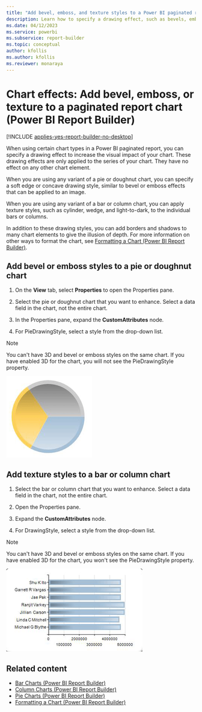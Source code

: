 ```yaml
---
title: "Add bevel, emboss, and texture styles to a Power BI paginated report chart | Microsoft Docs"
description: Learn how to specify a drawing effect, such as bevels, embossing, or textures, to increase the visual impact of your paginated report chart in Power BI Report Builder. 
ms.date: 04/12/2023
ms.service: powerbi
ms.subservice: report-builder
ms.topic: conceptual
author: kfollis
ms.author: kfollis
ms.reviewer: monaraya
---
```

# Chart effects: Add bevel, emboss, or texture to a paginated report chart (Power BI Report Builder)

[!INCLUDE [applies-yes-report-builder-no-desktop](../../../includes/applies-yes-report-builder-no-desktop.md)]

  When using certain chart types in a Power BI paginated report, you can specify a drawing effect to increase the visual impact of your chart. These drawing effects are only applied to the series of your chart. They have no effect on any other chart element.  
  
 When you are using any variant of a pie or doughnut chart, you can specify a soft edge or concave drawing style, similar to bevel or emboss effects that can be applied to an image.  
  
 When you are using any variant of a bar or column chart, you can apply texture styles, such as cylinder, wedge, and light-to-dark, to the individual bars or columns.  
  
 In addition to these drawing styles, you can add borders and shadows to many chart elements to give the illusion of depth. For more information on other ways to format the chart, see [Formatting a Chart &#40;Power BI Report Builder&#41;](formatting-chart-report-builder.md).  

## Add bevel or emboss styles to a pie or doughnut chart  
  
1. On the **View** tab, select **Properties** to open the Properties pane.  
  
1. Select the pie or doughnut chart that you want to enhance. Select a data field in the chart, not the entire chart.  
  
1. In the Properties pane, expand the **CustomAttributes** node.  
  
1. For PieDrawingStyle, select a style from the drop-down list.  
  
> [!NOTE]  
>  You can't have 3D and bevel or emboss styles on the same chart. If you have enabled 3D for the chart, you will not see the PieDrawingStyle property.  
  
 ![Screenshot showing pie chart with concave drawing style.](media/paginated-reports-visualizations/pie-drawing-effects-concave.gif "Pie chart with concave drawing style.")  
  
## Add texture styles to a bar or column chart  
  
1. Select the bar or column chart that you want to enhance. Select a data field in the chart, not the entire chart.  
  
1. Open the Properties pane.  
  
1. Expand the **CustomAttributes** node.  
  
1. For DrawingStyle, select a style from the drop-down list.  
  
> [!NOTE]  
>  You can't have 3D and bevel or emboss styles on the same chart. If you have enabled 3D for the chart, you won't see the PieDrawingStyle property.  
  
 ![Screenshot showing bar chart with Light-To-Dark drawing effect.](media/paginated-reports-visualizations/bar-drawing-effects-light-to-dark.gif "Bar chart with Light-To-Dark drawing effect.")  
  
## Related content

- [Bar Charts &#40;Power BI Report Builder&#41;](bar-charts-report-builder.md)   
- [Column Charts &#40;Power BI Report Builder&#41;](/sql/reporting-services/report-design/column-charts-report-builder-and-ssrs)   
- [Pie Charts &#40;Power BI Report Builder&#41;](/sql/reporting-services/report-design/pie-charts-report-builder-and-ssrs)   
- [Formatting a Chart &#40;Power BI Report Builder&#41;](formatting-chart-report-builder.md)  
